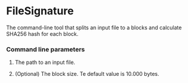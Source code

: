 # FileSignature

The command-line tool that splits an input file to a blocks and calculate SHA256 hash for each block.

### Command line parameters

1. The path to an input file.

2. (Optional) The block size. Te default value is 10.000 bytes.



